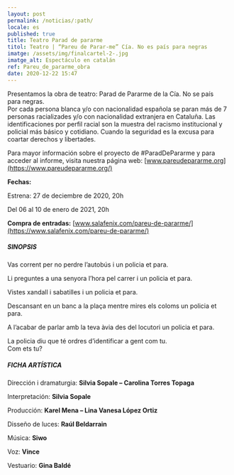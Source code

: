 ```yaml
---
layout: post
permalink: /noticias/:path/
locale: es
published: true
title: Teatro Parad de pararme
titol: Teatro | “Pareu de Parar-me” Cía. No es país para negras
imatge: /assets/img/finalcartel-2-.jpg
imatge_alt: Espectáculo en catalán
ref: Pareu_de_pararme_obra
date: 2020-12-22 15:47
---
```

Presentamos la obra de teatro: Parad de Pararme de la Cía. No se país para negras. \
Por cada persona blanca y/o con nacionalidad española se paran más de 7 personas racializades y/o con nacionalidad extranjera en Cataluña. Las identificaciones por perfil racial son la muestra del racismo institucional y policial más básico y cotidiano. Cuando la seguridad es la excusa para coartar derechos y libertades.

Para mayor información sobre el proyecto de #ParadDePararme y para acceder al informe, visita nuestra página web: [www.pareudepararme.org](https://www.pareudepararme.org/)

**Fechas:**

Estrena: 27 de deciembre de 2020, 20h

Del 06 al 10 de enero de 2021, 20h

**Compra de entradas:** [www.salafenix.com/pareu-de-pararme/](https://www.salafenix.com/pareu-de-pararme/)

##### SINOPSIS

Vas corrent per no perdre l’autobús i un policia et para.

Li preguntes a una senyora l’hora pel carrer i un policia et para.

Vistes xandall i sabatilles i un policia et para.

Descansant en un banc a la plaça mentre mires els coloms un policia et para.

A l’acabar de parlar amb la teva àvia des del locutori un policia et para.

La policia diu que té ordres d’identificar a gent com tu.\
Com ets tu?

##### FICHA ARTÍSTICA

Dirección i dramaturgia: **Silvia Sopale – Carolina Torres Topaga**

Interpretación: **Silvia Sopale**

Producción: **Karel Mena – Lina Vanesa López Ortiz**

Disseño de luces: **Raúl Beldarrain**

Música: **Siwo**

Voz: **Vince**

Vestuario: **Gina Baldé**